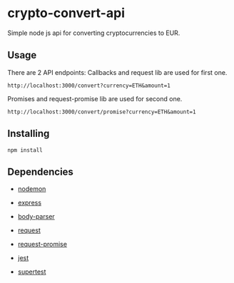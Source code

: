 # crypto-convert-api
Simple node js api for converting cryptocurrencies to EUR.

## Usage
There are 2 API endpoints:
Callbacks and request lib are used for first one.

```http://localhost:3000/convert?currency=ETH&amount=1```

Promises and request-promise lib are used for second one.

```http://localhost:3000/convert/promise?currency=ETH&amount=1```

## Installing

```npm install```

## Dependencies

- [nodemon](https://www.npmjs.com/package/nodemon)

- [express](https://www.npmjs.com/package/express)

- [body-parser](https://www.npmjs.com/package/body-parser)

- [request](https://www.npmjs.com/package/request)

- [request-promise](rhttps://www.npmjs.com/package/request-promise)

- [jest](https://www.npmjs.com/package/jest)

- [supertest](https://www.npmjs.com/package/supertest)
